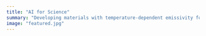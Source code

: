 ```yaml
---
title: "AI for Science"
summary: "Developing materials with temperature-dependent emissivity for energy-efficient thermal regulation."
image: "featured.jpg"
---
```

